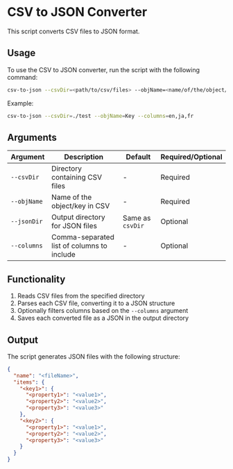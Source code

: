 # CSV to JSON Converter

This script converts CSV files to JSON format.

## Usage

To use the CSV to JSON converter, run the script with the following command:

```bash
csv-to-json --csvDir=<path/to/csv/files> --objName=<name/of/the/object/key> [--jsonDir=<path/to/output/json/files>] [--columns=<comma/separated/list/of/columns>]
```

Example:

```bash
csv-to-json --csvDir=./test --objName=Key --columns=en,ja,fr
```

## Arguments

| Argument    | Description                                | Default          | Required/Optional |
| ----------- | ------------------------------------------ | ---------------- | ----------------- |
| `--csvDir`  | Directory containing CSV files             | -                | Required          |
| `--objName` | Name of the object/key in CSV              | -                | Required          |
| `--jsonDir` | Output directory for JSON files            | Same as `csvDir` | Optional          |
| `--columns` | Comma-separated list of columns to include | -                | Optional          |

## Functionality

1. Reads CSV files from the specified directory
2. Parses each CSV file, converting it to a JSON structure
3. Optionally filters columns based on the `--columns` argument
4. Saves each converted file as a JSON in the output directory

## Output

The script generates JSON files with the following structure:

```json
{
  "name": "<fileName>",
  "items": {
    "<key1>": {
      "<property1>": "<value1>",
      "<property2>": "<value2>",
      "<property3>": "<value3>"
    },
    "<key2>": {
      "<property1>": "<value1>",
      "<property2>": "<value2>",
      "<property3>": "<value3>"
    }
  }
}
```
